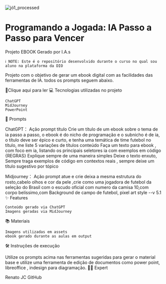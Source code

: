 
![jó1_processed](https://github.com/user-attachments/assets/01e44191-6c53-4f14-b18b-0f7c5c2f8810)

# Programando a Jogada: IA Passo a Passo para Vencer

Projeto EBOOK Gerado por I.A.s

    ℹ️ NOTE: Este é o repositório desenvolvido durante o curso no qual sou aluno na plataforma da DIO

Projeto com o objetivo de gerar um ebook digital com as facilidades das ferramentas de IA. todos os prompts seguem abaixo.

📕Clique aqui para ler
💻 Tecnologias utilizadas no projeto

    ChatGPT
    MidJourney
    PowerPoint

🧠 Prompts

ChatGPT：
Ação 	prompt
título 	Crie um título de um ebook sobre o tema de ia passo a passo, o ebook é do nicho de programação e o subnicho é de ia, o título deve ser épico e curto, e tenha uma temática de time futebol
  no título, me liste 5 variações de títulos
conteúdo 	Faça um texto para ebook , com foco em ia, listando os principais seletores ia com exemplos em código 
{REGRAS}
Explique sempre de uma maneira simples Deixe o texto enxuto, Sempre traga exemplos de código em contextos reais ,
sempre deixe um título sugestivo por tópico

Midjourney：
Ação 	prompt
atue e crie deixa a mesma estrutura do rosto,cabelo olhos e cor da pele ,crie como uma jogadora de futebol da seleção do Brasil com o escudo oficial com numero da camisa 10,com corpo belíssimo,com Background de campo de futebol, pixel art style --v 5.1
✨ Features

    Conteúdo gerado via ChatGPT
    Imagens geradas via MidJourney

📚 Materiais

    Imagens utilizadas em assets
    ebook gerado durante as aulas em output

🛠️ Instruções de execução

Utilize os prompts acima nas ferramentas sugeridas para gerar o material base e utilize uma ferramenta de edição de documentos como power point, libreoffice , indesign para diagramação.
👨‍💻 Expert

   Renato JC
    GitHub
